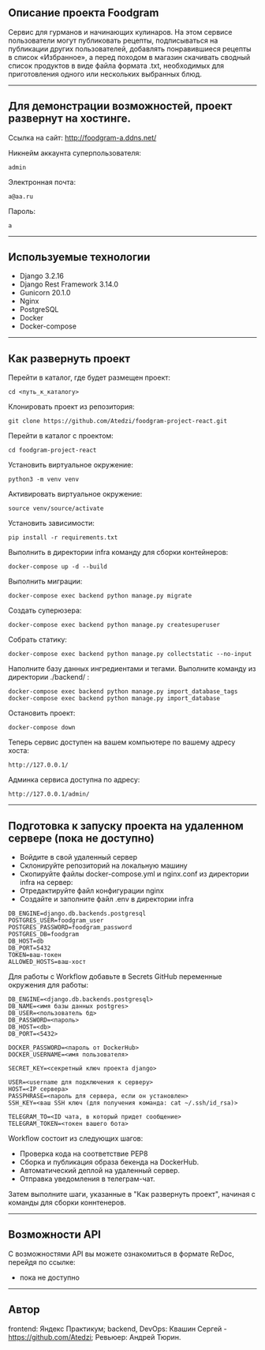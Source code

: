 ## Описание проекта Foodgram
Сервис для гурманов и начинающих кулинаров. На этом сервисе пользователи могут публиковать рецепты, подписываться на публикации других пользователей, добавлять понравившиеся рецепты в список «Избранное», а перед походом в магазин скачивать сводный список продуктов в виде файла формата .txt, необходимых для приготовления одного или нескольких выбранных блюд.

***
## Для демонстрации возможностей, проект развернут на хостинге.
Ссылка на сайт: http://foodgram-a.ddns.net/

Никнейм аккаунта суперпользователя:
```
admin
```
Электронная почта:
```
a@aa.ru
```
Пароль:
```
a
```

***
## Используемые технологии
- Django 3.2.16
- Django Rest Framework 3.14.0
- Gunicorn 20.1.0
- Nginx
- PostgreSQL
- Docker
- Docker-compose

***
## Как развернуть проект

Перейти в каталог, где будет размещен проект:
```
cd <путь_к_каталогу>
```
Клонировать проект из репозитория:
```
git clone https://github.com/Atedzi/foodgram-project-react.git
```
Перейти в каталог с проектом:
```
cd foodgram-project-react
```
Установить виртуальное окружение:
```
python3 -m venv venv
```
Активировать виртуальное окружение:
```
source venv/source/activate
```
Установить зависимости:
```
pip install -r requirements.txt
```
Выполнить в директории infra команду для сборки контейнеров:
```
docker-compose up -d --build
```
Выполнить миграции:
```
docker-compose exec backend python manage.py migrate
```
Создать суперюзера:
```
docker-compose exec backend python manage.py createsuperuser
```
Собрать статику:
``` 
docker-compose exec backend python manage.py collectstatic --no-input
``` 
Наполните базу данных ингредиентами и тегами. Выполните команду из директории ./backend/ :
```
docker-compose exec backend python manage.py import_database_tags 
docker-compose exec backend python manage.py import_database

```
Остановить проект:
```
docker-compose down
```
Теперь сервис доступен на вашем компьютере по вашему адресу хоста:
```
http://127.0.0.1/
```
Админка сервиса доступна по адресу:
```
http://127.0.0.1/admin/
```

***
## Подготовка к запуску проекта на удаленном сервере (пока не доступно)

- Войдите в свой удаленный сервер
- Склонируйте репозиторий на локальную машину
- Скопируйте файлы docker-compose.yml и nginx.conf из директории infra на сервер:
- Отредактируйте файл конфигурации nginx
- Cоздайте и заполните файл .env в директории infra
```
DB_ENGINE=django.db.backends.postgresql
POSTGRES_USER=foodgram_user
POSTGRES_PASSWORD=foodgram_password
POSTGRES_DB=foodgram
DB_HOST=db
DB_PORT=5432
TOKEN=ваш-токен
ALLOWED_HOSTS=ваш-хост
```

Для работы с Workflow добавьте в Secrets GitHub переменные окружения для работы:
```
DB_ENGINE=<django.db.backends.postgresql>
DB_NAME=<имя базы данных postgres>
DB_USER=<пользователь бд>
DB_PASSWORD=<пароль>
DB_HOST=<db>
DB_PORT=<5432>
    
DOCKER_PASSWORD=<пароль от DockerHub>
DOCKER_USERNAME=<имя пользователя>
    
SECRET_KEY=<секретный ключ проекта django>

USER=<username для подключения к серверу>
HOST=<IP сервера>
PASSPHRASE=<пароль для сервера, если он установлен>
SSH_KEY=<ваш SSH ключ (для получения команда: cat ~/.ssh/id_rsa)>

TELEGRAM_TO=<ID чата, в который придет сообщение>
TELEGRAM_TOKEN=<токен вашего бота>
```
Workflow состоит из следующих шагов:
- Проверка кода на соответствие PEP8
- Сборка и публикация образа бекенда на DockerHub.
- Автоматический деплой на удаленный сервер.
- Отправка уведомления в телеграм-чат.

Затем выполните шаги, указанные в "Как развернуть проект", начиная с команды для сборки коннтенеров.

***
## Возможности API
С возможностями API вы можете ознакомиться в форматe ReDoc, перейдя по ссылке: 
- пока не доступно

***
## Автор

frontend: Яндекс Практикум;
backend, DevOps: Квашин Сергей - https://github.com/Atedzi;
Ревьюер: Андрей Тюрин.
